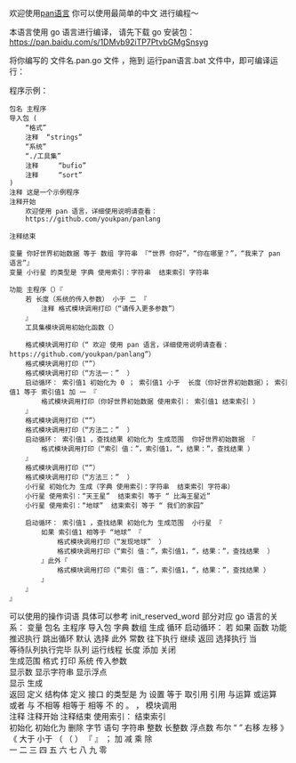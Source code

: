 欢迎使用[pan语言](https://github.com/youkpan/panlang)
你可以使用最简单的中文 进行编程～


本语言使用 go 语言进行编译，
请先下载 go 安装包：
https://pan.baidu.com/s/1DMvb92iTP7PtvbGMgSnsyg

将你编写的 文件名.pan.go 文件 ，拖到 运行pan语言.bat 文件中，即可编译运行：

程序示例：

    包名 主程序 
    导入包 ( 
        “格式” 
        注释 	“strings” 
        “系统” 
        “./工具集” 
        注释     “bufio” 
        注释     “sort” 
    ) 
    注释 这是一个示例程序 
    注释开始 
        欢迎使用 pan 语言，详细使用说明请查看： 
        https://github.com/youkpan/panlang 
    
    注释结束 
    
    变量 你好世界初始数据 等于 数组 字符串 『“世界 你好”，“你在哪里？”，“我来了 pan 语言”』 
    变量 小行星 的类型是 字典 使用索引：字符串  结束索引 字符串 
    
    功能 主程序（）『 
        若 长度（系统的传入参数） 小于 二 『 
            注释 格式模块调用打印（“请传入更多参数”） 
        』 
        工具集模块调用初始化函数（） 
    
        格式模块调用打印（“ 欢迎 使用 pan 语言，详细使用说明请查看：  https://github.com/youkpan/panlang”） 
        格式模块调用打印（“”） 
        格式模块调用打印（“方法一：”  ） 
        启动循环： 索引值1 初始化为 0 ； 索引值1 小于  长度（你好世界初始数据）； 索引值1 等于 索引值1 加 一 『 
            格式模块调用打印（你好世界初始数据 使用索引： 索引值1 结束索引 ） 
        』 
        格式模块调用打印（“”） 
        格式模块调用打印（“方法二：”  ） 
        启动循环： 索引值1 ，查找结果 初始化为 生成范围  你好世界初始数据 『 
            格式模块调用打印（“索引 值：”，索引值1，“，结果：”，查找结果 ） 
        』 
        格式模块调用打印（“”） 
        格式模块调用打印（“方法三：”  ） 
        小行星 初始化为 生成（字典 使用索引：字符串  结束索引 字符串） 
        小行星 使用索引：“天王星”  结束索引 等于 “ 比海王星近” 
        小行星 使用索引：“地球”  结束索引 等于 “ 我们的家园” 
    
        启动循环： 索引值1 ，查找结果 初始化为 生成范围  小行星 『 
            如果 索引值1 相等于 “地球” 『 
                格式模块调用打印（“发现地球”  ） 
                格式模块调用打印（“索引 值：”，索引值1，“，结果：”，查找结果  ） 
            』此外『 
                格式模块调用打印（“索引 值：”，索引值1，“，结果：”，查找结果 ） 
            』 
        』 
    』


可以使用的操作词语 具体可以参考 init_reserved_word 部分对应 go 语言的关系：
变量  包名  主程序  导入包  字典  数组  生成  循环  启动循环：  若  如果  函数  功能  推迟执行  跳出循环  默认  选择  此外  常数  往下执行  继续  返回  选择执行  当  
等待队列执行完毕  队列  运行线程  长度  添加  关闭  
生成范围 格式  打印  系统  传入参数      
显示数  显示字符串  显示浮点  
显示  生成  
返回  定义  结构体  定义  接口  的类型是  为  设置  等于  取引用  引用  与运算  或运算  
或者  与  不相等  相等于  相等  不  的  。  ，  模块调用      
注释  注释开始  注释结束  使用索引：  结束索引  
初始化  初始化为  删除  字节  语句  字符串  整数  长整数  浮点数  布尔  “  ”  右移  左移  》  《  大于  小于  （  （  ）  『  』  ；  加  减  乘  除  
一  二  三  四  五  六  七  八  九  零 